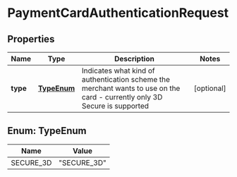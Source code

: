 
# PaymentCardAuthenticationRequest

## Properties
Name | Type | Description | Notes
------------ | ------------- | ------------- | -------------
**type** | [**TypeEnum**](#TypeEnum) | Indicates what kind of authentication scheme the merchant wants to use on the card - currently only 3D Secure is supported |  [optional]


<a name="TypeEnum"></a>
## Enum: TypeEnum
Name | Value
---- | -----
SECURE_3D | &quot;SECURE_3D&quot;



